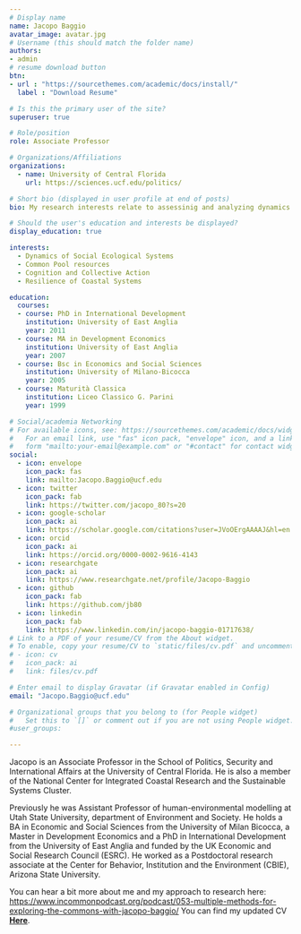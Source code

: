 ```yaml
---
# Display name
name: Jacopo Baggio
avatar_image: avatar.jpg
# Username (this should match the folder name)
authors:
- admin
# resume download button
btn:
- url : "https://sourcethemes.com/academic/docs/install/"
  label : "Download Resume"

# Is this the primary user of the site?
superuser: true

# Role/position
role: Associate Professor

# Organizations/Affiliations
organizations:
  - name: University of Central Florida
    url: https://sciences.ucf.edu/politics/

# Short bio (displayed in user profile at end of posts)
bio: My research interests relate to assessinig and analyzing dynamics of social ecological systems, common pool resources, resilence of coastal systems and the relationship between cognitive abilities and group adaptabilty to  socio-economic, political and environmental changes

# Should the user's education and interests be displayed?
display_education: true

interests:
  - Dynamics of Social Ecological Systems
  - Common Pool resources
  - Cognition and Collective Action
  - Resilience of Coastal Systems

education:
  courses:
  - course: PhD in International Development
    institution: University of East Anglia
    year: 2011
  - course: MA in Development Economics
    institution: University of East Anglia
    year: 2007
  - course: Bsc in Economics and Social Sciences
    institution: University of Milano-Bicocca
    year: 2005
  - course: Maturità Classica
    institution: Liceo Classico G. Parini
    year: 1999

# Social/academia Networking
# For available icons, see: https://sourcethemes.com/academic/docs/widgets/#icons
#   For an email link, use "fas" icon pack, "envelope" icon, and a link in the
#   form "mailto:your-email@example.com" or "#contact" for contact widget.
social:
  - icon: envelope
    icon_pack: fas
    link: mailto:Jacopo.Baggio@ucf.edu
  - icon: twitter
    icon_pack: fab
    link: https://twitter.com/jacopo_80?s=20
  - icon: google-scholar
    icon_pack: ai
    link: https://scholar.google.com/citations?user=JVoOErgAAAAJ&hl=en
  - icon: orcid
    icon_pack: ai
    link: https://orcid.org/0000-0002-9616-4143
  - icon: researchgate
    icon_pack: ai
    link: https://www.researchgate.net/profile/Jacopo-Baggio
  - icon: github
    icon_pack: fab
    link: https://github.com/jb80
  - icon: linkedin
    icon_pack: fab
    link: https://www.linkedin.com/in/jacopo-baggio-01717638/
# Link to a PDF of your resume/CV from the About widget.
# To enable, copy your resume/CV to `static/files/cv.pdf` and uncomment the lines below.  
# - icon: cv
#   icon_pack: ai
#   link: files/cv.pdf

# Enter email to display Gravatar (if Gravatar enabled in Config)
email: "Jacopo.Baggio@ucf.edu"

# Organizational groups that you belong to (for People widget)
#   Set this to `[]` or comment out if you are not using People widget.  
#user_groups:

---
```

Jacopo is an Associate Professor in the School of Politics, Security and International Affairs at the University of Central Florida. He is also a member of the National Center for Integrated Coastal Research and the Sustainable Systems Cluster.

Previously he was Assistant Professor of human-environmental modelling at Utah State University, department of Environment and Society. He holds a BA in Economic and Social Sciences from the University of Milan Bicocca, a Master in Development Economics and a PhD in International Development from the University of East Anglia and funded by the UK Economic and Social Research Council (ESRC). He worked as a Postdoctoral research associate at the Center for Behavior, Institution and the Environment (CBIE), Arizona State University.

You can hear a bit more about me and my approach to research here: https://www.incommonpodcast.org/podcast/053-multiple-methods-for-exploring-the-commons-with-jacopo-baggio/ 
You can find my updated CV [**Here**](https://jbaggio.info/uploads/resume.pdf).
